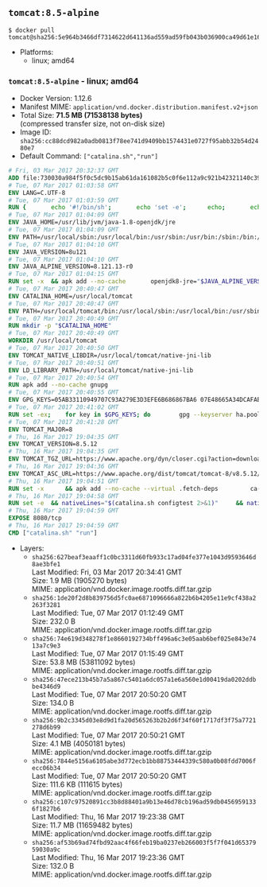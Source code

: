 ## `tomcat:8.5-alpine`

```console
$ docker pull tomcat@sha256:5e964b3466df7314622d641136ad559ad59fb043b036900ca49d61e16f4024e8
```

-	Platforms:
	-	linux; amd64

### `tomcat:8.5-alpine` - linux; amd64

-	Docker Version: 1.12.6
-	Manifest MIME: `application/vnd.docker.distribution.manifest.v2+json`
-	Total Size: **71.5 MB (71538138 bytes)**  
	(compressed transfer size, not on-disk size)
-	Image ID: `sha256:cc88dcd982a0adb0813f78ee741d9409bb1574431e0727f95abb32b54d2480e7`
-	Default Command: `["catalina.sh","run"]`

```dockerfile
# Fri, 03 Mar 2017 20:32:37 GMT
ADD file:730030a984f5f0c5dc9b15ab61da161082b5c0f6e112a9c921b42321140c3927 in / 
# Tue, 07 Mar 2017 01:03:58 GMT
ENV LANG=C.UTF-8
# Tue, 07 Mar 2017 01:03:59 GMT
RUN { 		echo '#!/bin/sh'; 		echo 'set -e'; 		echo; 		echo 'dirname "$(dirname "$(readlink -f "$(which javac || which java)")")"'; 	} > /usr/local/bin/docker-java-home 	&& chmod +x /usr/local/bin/docker-java-home
# Tue, 07 Mar 2017 01:04:09 GMT
ENV JAVA_HOME=/usr/lib/jvm/java-1.8-openjdk/jre
# Tue, 07 Mar 2017 01:04:09 GMT
ENV PATH=/usr/local/sbin:/usr/local/bin:/usr/sbin:/usr/bin:/sbin:/bin:/usr/lib/jvm/java-1.8-openjdk/jre/bin:/usr/lib/jvm/java-1.8-openjdk/bin
# Tue, 07 Mar 2017 01:04:10 GMT
ENV JAVA_VERSION=8u121
# Tue, 07 Mar 2017 01:04:10 GMT
ENV JAVA_ALPINE_VERSION=8.121.13-r0
# Tue, 07 Mar 2017 01:04:15 GMT
RUN set -x 	&& apk add --no-cache 		openjdk8-jre="$JAVA_ALPINE_VERSION" 	&& [ "$JAVA_HOME" = "$(docker-java-home)" ]
# Tue, 07 Mar 2017 20:40:47 GMT
ENV CATALINA_HOME=/usr/local/tomcat
# Tue, 07 Mar 2017 20:40:47 GMT
ENV PATH=/usr/local/tomcat/bin:/usr/local/sbin:/usr/local/bin:/usr/sbin:/usr/bin:/sbin:/bin:/usr/lib/jvm/java-1.8-openjdk/jre/bin:/usr/lib/jvm/java-1.8-openjdk/bin
# Tue, 07 Mar 2017 20:40:49 GMT
RUN mkdir -p "$CATALINA_HOME"
# Tue, 07 Mar 2017 20:40:49 GMT
WORKDIR /usr/local/tomcat
# Tue, 07 Mar 2017 20:40:50 GMT
ENV TOMCAT_NATIVE_LIBDIR=/usr/local/tomcat/native-jni-lib
# Tue, 07 Mar 2017 20:40:51 GMT
ENV LD_LIBRARY_PATH=/usr/local/tomcat/native-jni-lib
# Tue, 07 Mar 2017 20:40:54 GMT
RUN apk add --no-cache gnupg
# Tue, 07 Mar 2017 20:40:55 GMT
ENV GPG_KEYS=05AB33110949707C93A279E3D3EFE6B686867BA6 07E48665A34DCAFAE522E5E6266191C37C037D42 47309207D818FFD8DCD3F83F1931D684307A10A5 541FBE7D8F78B25E055DDEE13C370389288584E7 61B832AC2F1C5A90F0F9B00A1C506407564C17A3 713DA88BE50911535FE716F5208B0AB1D63011C7 79F7026C690BAA50B92CD8B66A3AD3F4F22C4FED 9BA44C2621385CB966EBA586F72C284D731FABEE A27677289986DB50844682F8ACB77FC2E86E29AC A9C5DF4D22E99998D9875A5110C01C5A2F6059E7 DCFD35E0BF8CA7344752DE8B6FB21E8933C60243 F3A04C595DB5B6A5F1ECA43E3B7BBB100D811BBE F7DA48BB64BCB84ECBA7EE6935CD23C10D498E23
# Tue, 07 Mar 2017 20:41:02 GMT
RUN set -ex; 	for key in $GPG_KEYS; do 		gpg --keyserver ha.pool.sks-keyservers.net --recv-keys "$key"; 	done
# Tue, 07 Mar 2017 20:41:28 GMT
ENV TOMCAT_MAJOR=8
# Thu, 16 Mar 2017 19:04:35 GMT
ENV TOMCAT_VERSION=8.5.12
# Thu, 16 Mar 2017 19:04:35 GMT
ENV TOMCAT_TGZ_URL=https://www.apache.org/dyn/closer.cgi?action=download&filename=tomcat/tomcat-8/v8.5.12/bin/apache-tomcat-8.5.12.tar.gz
# Thu, 16 Mar 2017 19:04:36 GMT
ENV TOMCAT_ASC_URL=https://www.apache.org/dist/tomcat/tomcat-8/v8.5.12/bin/apache-tomcat-8.5.12.tar.gz.asc
# Thu, 16 Mar 2017 19:04:51 GMT
RUN set -x 		&& apk add --no-cache --virtual .fetch-deps 		ca-certificates 		tar 		openssl 	&& wget -O tomcat.tar.gz "$TOMCAT_TGZ_URL" 	&& wget -O tomcat.tar.gz.asc "$TOMCAT_ASC_URL" 	&& gpg --batch --verify tomcat.tar.gz.asc tomcat.tar.gz 	&& tar -xvf tomcat.tar.gz --strip-components=1 	&& rm bin/*.bat 	&& rm tomcat.tar.gz* 		&& nativeBuildDir="$(mktemp -d)" 	&& tar -xvf bin/tomcat-native.tar.gz -C "$nativeBuildDir" --strip-components=1 	&& apk add --no-cache --virtual .native-build-deps 		apr-dev 		gcc 		libc-dev 		make 		"openjdk${JAVA_VERSION%%[-~bu]*}"="$JAVA_ALPINE_VERSION" 		openssl-dev 	&& ( 		export CATALINA_HOME="$PWD" 		&& cd "$nativeBuildDir/native" 		&& ./configure 			--libdir="$TOMCAT_NATIVE_LIBDIR" 			--prefix="$CATALINA_HOME" 			--with-apr="$(which apr-1-config)" 			--with-java-home="$(docker-java-home)" 			--with-ssl=yes 		&& make -j$(getconf _NPROCESSORS_ONLN) 		&& make install 	) 	&& runDeps="$( 		scanelf --needed --nobanner --recursive "$TOMCAT_NATIVE_LIBDIR" 			| awk '{ gsub(/,/, "\nso:", $2); print "so:" $2 }' 			| sort -u 			| xargs -r apk info --installed 			| sort -u 	)" 	&& apk add --virtual .tomcat-native-rundeps $runDeps 	&& apk del .fetch-deps .native-build-deps 	&& rm -rf "$nativeBuildDir" 	&& rm bin/tomcat-native.tar.gz
# Thu, 16 Mar 2017 19:04:58 GMT
RUN set -e 	&& nativeLines="$(catalina.sh configtest 2>&1)" 	&& nativeLines="$(echo "$nativeLines" | grep 'Apache Tomcat Native')" 	&& nativeLines="$(echo "$nativeLines" | sort -u)" 	&& if ! echo "$nativeLines" | grep 'INFO: Loaded APR based Apache Tomcat Native library' >&2; then 		echo >&2 "$nativeLines"; 		exit 1; 	fi
# Thu, 16 Mar 2017 19:04:59 GMT
EXPOSE 8080/tcp
# Thu, 16 Mar 2017 19:04:59 GMT
CMD ["catalina.sh" "run"]
```

-	Layers:
	-	`sha256:627beaf3eaaff1c0bc3311d60fb933c17ad04fe377e1043d9593646d8ae3bfe1`  
		Last Modified: Fri, 03 Mar 2017 20:34:41 GMT  
		Size: 1.9 MB (1905270 bytes)  
		MIME: application/vnd.docker.image.rootfs.diff.tar.gzip
	-	`sha256:1de20f2d8b839756d5fc0ae6871096666a822b6b4205e11e9cf438a2263f3281`  
		Last Modified: Tue, 07 Mar 2017 01:12:49 GMT  
		Size: 232.0 B  
		MIME: application/vnd.docker.image.rootfs.diff.tar.gzip
	-	`sha256:74e619d348278f1e8660192734bff496a6c3e05aab6bef025e843e7413a7c9e3`  
		Last Modified: Tue, 07 Mar 2017 01:15:49 GMT  
		Size: 53.8 MB (53811092 bytes)  
		MIME: application/vnd.docker.image.rootfs.diff.tar.gzip
	-	`sha256:47ece213b45b7a5a867c5401a6dc057a1e6a560e1d00419da0202ddbbe4346d9`  
		Last Modified: Tue, 07 Mar 2017 20:50:20 GMT  
		Size: 134.0 B  
		MIME: application/vnd.docker.image.rootfs.diff.tar.gzip
	-	`sha256:9b2c3345d03e8d9d1fa20d565263b2b2d6f34f60f1717df3f75a7721278d6b99`  
		Last Modified: Tue, 07 Mar 2017 20:50:21 GMT  
		Size: 4.1 MB (4050181 bytes)  
		MIME: application/vnd.docker.image.rootfs.diff.tar.gzip
	-	`sha256:7844e5156a6105abe3d772ecb1bb88753444339c580a0b08fdd7006fecc06b34`  
		Last Modified: Tue, 07 Mar 2017 20:50:20 GMT  
		Size: 111.6 KB (111615 bytes)  
		MIME: application/vnd.docker.image.rootfs.diff.tar.gzip
	-	`sha256:c107c97520891cc3b8d88401a9b13e46d78cb196ad59db04569591336f1827b6`  
		Last Modified: Thu, 16 Mar 2017 19:23:38 GMT  
		Size: 11.7 MB (11659482 bytes)  
		MIME: application/vnd.docker.image.rootfs.diff.tar.gzip
	-	`sha256:af53b69ad74fbd92aac4f66feb19ba0237eb266003f5f7f041d6537959030a9c`  
		Last Modified: Thu, 16 Mar 2017 19:23:36 GMT  
		Size: 132.0 B  
		MIME: application/vnd.docker.image.rootfs.diff.tar.gzip
